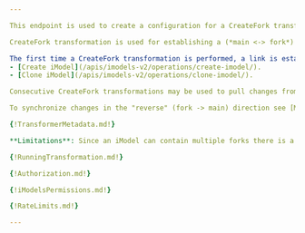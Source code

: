 ```yaml
---

This endpoint is used to create a configuration for a CreateFork transformation.

CreateFork transformation is used for establishing a (*main <-> fork*) relationship between 2 iModels and for synchronizing changes in the "forward" (*main -> fork*) direction.

The first time a CreateFork transformation is performed, a link is established between source (main) and the target (fork) iModels. The target iModel must be a clone of the source iModel. You can clone the existing iModel using iModels API's endpoints:
- [Create iModel](/apis/imodels-v2/operations/create-imodel/). 
- [Clone iModel](/apis/imodels-v2/operations/clone-imodel/). 

Consecutive CreateFork transformations may be used to pull changes from the main iModel into the fork iModel.

To synchronize changes in the "reverse" (fork -> main) direction see [MergeFork configuration](/apis/transformations/operations/mergefork/).

{!TransformerMetadata.md!}

**Limitations**: Since an iModel can contain multiple forks there is a possibility that any given fork and the main iModel end up with conflicting schemas, e.g., the same ECProperty in one schema is of type "number" and in another schema it is of type "string". Schema conflicts are not handled by the transformations service and in these cases the transformation will fail.

{!RunningTransformation.md!}

{!Authorization.md!}

{!iModelsPermissions.md!}

{!RateLimits.md!}

---
```

